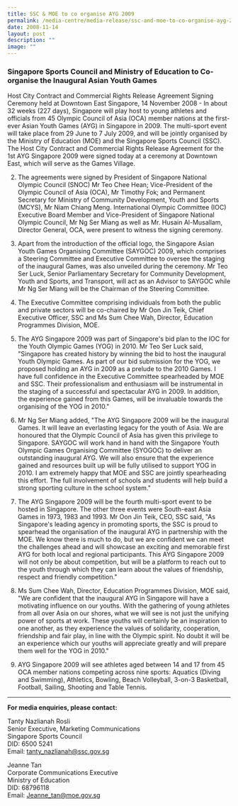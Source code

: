 ```yaml
---
title: SSC & MOE to co organise AYG 2009
permalink: /media-centre/media-release/ssc-and-moe-to-co-organise-ayg-2009/
date: 2008-11-14
layout: post
description: ""
image: ""
---
```

### **Singapore Sports Council and Ministry of Education to Co-organise the Inaugural Asian Youth Games**

Host City Contract and Commercial Rights Release Agreement Signing Ceremony held at Downtown East Singapore, 14 November 2008 - In about 32 weeks (227 days), Singapore will play host to young athletes and officials from 45 Olympic Council of Asia (OCA) member nations at the first-ever Asian Youth Games (AYG) in Singapore in 2009. The multi-sport event will take place from 29 June to 7 July 2009, and will be jointly organised by the Ministry of Education (MOE) and the Singapore Sports Council (SSC). The Host City Contract and Commercial Rights Release Agreement for the 1st AYG Singapore 2009 were signed today at a ceremony at Downtown East, which will serve as the Games Village. 

2. The agreements were signed by President of Singapore National Olympic Council (SNOC) Mr Teo Chee Hean; Vice-President of the Olympic Council of Asia (OCA), Mr Timothy Fok; and Permanent Secretary for Ministry of Community Development, Youth and Sports (MCYS), Mr Niam Chiang Meng. International Olympic Committee (IOC) Executive Board Member and Vice-President of Singapore National Olympic Council, Mr Ng Ser Miang as well as Mr. Husain Al-Musallam, Director General, OCA, were present to witness the signing ceremony.

3. Apart from the introduction of the official logo, the Singapore Asian Youth Games Organising Committee (SAYGOC) 2009, which comprises a Steering Committee and Executive Committee to oversee the staging of the inaugural Games, was also unveiled during the ceremony. Mr Teo Ser Luck, Senior Parliamentary Secretary for Community Development, Youth and Sports, and Transport, will act as an Advisor to SAYGOC while Mr Ng Ser Miang will be the Chairman of the Steering Committee.

4. The Executive Committee comprising individuals from both the public and private sectors will be co-chaired by Mr Oon Jin Teik, Chief Executive Officer, SSC and Ms Sum Chee Wah, Director, Education Programmes Division, MOE.

5. The AYG Singapore 2009 was part of Singapore's bid plan to the IOC for the Youth Olympic Games (YOG) in 2010. Mr Teo Ser Luck said, "Singapore has created history by winning the bid to host the inaugural Youth Olympic Games. As part of our bid submission for the YOG, we proposed holding an AYG in 2009 as a prelude to the 2010 Games. I have full confidence in the Executive Committee spearheaded by MOE and SSC. Their professionalism and enthusiasm will be instrumental in the staging of a successful and spectacular AYG in 2009. In addition, the experience gained from this Games, will be invaluable towards the organising of the YOG in 2010."

6. Mr Ng Ser Miang added, "The AYG Singapore 2009 will be the inaugural Games. It will leave an everlasting legacy for the youth of Asia. We are honoured that the Olympic Council of Asia has given this privilege to Singapore. SAYGOC will work hand in hand with the Singapore Youth Olympic Games Organising Committee (SYOGOC) to deliver an outstanding inaugural AYG. We will also ensure that the experience gained and resources built up will be fully utilised to support YOG in 2010. I am extremely happy that MOE and SSC are jointly spearheading this effort. The full involvement of schools and students will help build a strong sporting culture in the school system."

7. The AYG Singapore 2009 will be the fourth multi-sport event to be hosted in Singapore. The other three events were South-east Asia Games in 1973, 1983 and 1993. Mr Oon Jin Teik, CEO, SSC said, "As Singapore's leading agency in promoting sports, the SSC is proud to spearhead the organisation of the inaugural AYG in partnership with the MOE. We know there is much to do, but we are confident we can meet the challenges ahead and will showcase an exciting and memorable first AYG for both local and regional participants. This AYG Singapore 2009 will not only be about competition, but will be a platform to reach out to the youth through which they can learn about the values of friendship, respect and friendly competition."

8. Ms Sum Chee Wah, Director, Education Programmes Division, MOE said, "We are confident that the inaugural AYG in Singapore will have a motivating influence on our youths. With the gathering of young athletes from all over Asia on our shores, what we will see is not just the unifying power of sports at work. These youths will certainly be an inspiration to one another, as they experience the values of solidarity, cooperation, friendship and fair play, in line with the Olympic spirit. No doubt it will be an experience which our youths will appreciate greatly and will prepare them well for the YOG in 2010."

9. AYG Singapore 2009 will see athletes aged between 14 and 17 from 45 OCA member nations competing across nine sports: Aquatics (Diving and Swimming), Athletics, Bowling, Beach Volleyball, 3-on-3 Basketball, Football, Sailing, Shooting and Table Tennis.

---

**For media enquiries, please contact:**
<br>

Tanty Nazlianah Rosli
<br>
Senior Executive, Marketing Communications
<br>
Singapore Sports Council
<br>
DID: 6500 5241
<br>
Email: [tanty_nazlianah@ssc.gov.sg](mailto:tanty_nazlianah@ssc.gov.sg)

Jeanne Tan
<br>
Corporate Communications Executive
<br>
Ministry of Education
<br>
DID: 68796118
<br>
Email: [Jeanne_tan@moe.gov.sg](mailto:Jeanne_tan@moe.gov.sg)